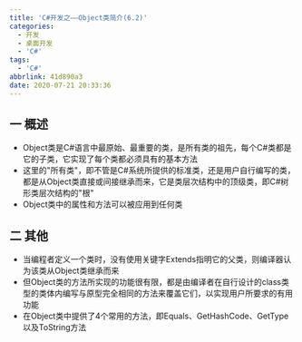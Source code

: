 ```yaml
---
title: 'C#开发之——Object类简介(6.2)'
categories:
  - 开发
  - 桌面开发
  - 'C#'
tags:
  - 'C#'
abbrlink: 41d890a3
date: 2020-07-21 20:33:36
---
```

## 一 概述

* Object类是C#语言中最原始、最重要的类，是所有类的祖先，每个C#类都是它的子类，它实现了每个类都必须具有的基本方法
* 这里的"所有类"，即不管是C#系统所提供的标准类，还是用户自行编写的类，都是从Object类直接或间接继承而来，它是类层次结构中的顶级类，即C#树形类层次结构的"根"
* Object类中的属性和方法可以被应用到任何类

<!--more-->

## 二 其他

* 当编程者定义一个类时，没有使用关键字Extends指明它的父类，则编译器认为该类从Object类继承而来
* 但Object类的方法所实现的功能很有限，都是由编译者在自行设计的class类型的类体内编写与原型完全相同的方法来覆盖它们，以实现用户所要求的有用功能
* 在Object类中提供了4个常用的方法，即Equals、GetHashCode、GetType以及ToString方法